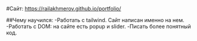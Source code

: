 #Сайт:
https://railakhmerov.github.io/portfolio/

##Чему научился:
-Работать с tailwind. Сайт написан именно на нем.
-Работать с DOM: на сайте есть popup и slider.
-Писать более понятный код.
